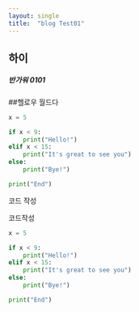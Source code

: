 ```yaml
---
layout: single
title:  "blog Test01"
---
```


## 하이



##### 반가워 0101



##헬로우 월드다


```python
x = 5

if x < 9:
    print("Hello!")
elif x < 15:
    print("It's great to see you")
else:
    print("Bye!")

print("End")
```

코드 작성



코드작성

```python
x = 5

if x < 9:
    print("Hello!")
elif x < 15:
    print("It's great to see you")
else:
    print("Bye!")

print("End")
```



